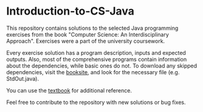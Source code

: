 # Introduction-to-CS-Java
This repository contains solutions to the selected Java programming exercises from the book "Computer Science: An Interdisciplinary Approach". Exercises were a part of the university coursework.

Every exercise solution has a program description, inputs and expected outputs. Also, most of the comprehensive programs contain information about the dependencies, while basic ones do not. To download any skipped dependencies, visit the <a href="https://introcs.cs.princeton.edu/java/home/">booksite<a>, and look for the necessary file (e.g. StdOut.java).

You can use the <a href="https://www.amazon.com/gp/product/0134076427/ref=as_li_tl?ie=UTF8&tag=introcs-20&camp=1789&creative=9325&linkCode=as2&creativeASIN=0134076427&linkId=81e8a474476da8bcb41c18cb5f609f7b">textbook<a> for additional reference.
  
Feel free to contribute to the repository with new solutions or bug fixes.
